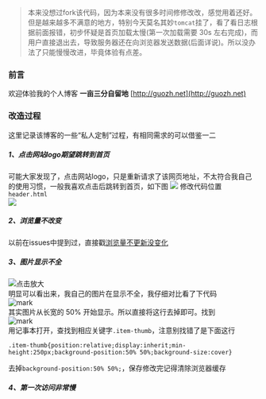 >本来没想过fork该代码，因为本来没有很多时间修修改改，感觉用着还好。但是越来越多不满意的地方，特别今天莫名其妙`tomcat`挂了，看了看日志根据前面报错，初步怀疑是首页加载太慢(第一次加载需要 30s 左右完成)，而用户直接退出去，导致服务器还在向浏览器发送数据(后面详说)。所以没办法了只能慢慢改进，毕竟体验有点差。
### 前言
欢迎体验我的个人博客 **一亩三分自留地**  [http://guozh.net](http://guozh.net)
### 改造过程
这里记录该博客的一些“私人定制”过程，有相同需求的可以借鉴一二
##### 1、点击网站logo期望跳转到首页
可能大家发现了，点击网站logo，只是重新请求了该网页地址，不太符合我自己的使用习惯，一般我喜欢点击后跳转到首页，如下图
![](http://images.bixiaode.com/dream/180731/DH5DcDJAl1.png?imageslim)
修改代码位置`header.html`
<br>
![](http://images.bixiaode.com/dream/180731/i5Gf1201cd.png?imageslim)
##### 2、浏览量不改变
以前在issues中提到过，直接戳[浏览量不更新没变化](https://github.com/ZHENFENG13/My-Blog/commit/528af45a56c3d6d06fdccecc1789e776c9710991)
##### 3、图片显示不全
![点击放大](http://images.bixiaode.com/dream/180731/k4GFIIeeLC.png?imageslim)
<br>
明显可以看出来，我自己的图片在显示不全，我仔细对比看了下代码
<br>
![mark](http://images.bixiaode.com/dream/180731/DCcGBikfaB.png?imageslim)
<br>
其实图片从长宽的 50% 开始显示。所以直接将这行去掉即可。找到
<br>
![mark](http://images.bixiaode.com/dream/180731/Lea9KecC3b.png?imageslim)
<br>
用记事本打开，查找到相应关键字`.item-thumb`，注意别找错了是下面这行
```
.item-thumb{position:relative;display:inherit;min-height:250px;background-position:50% 50%;background-size:cover}
```
去掉`background-position:50% 50%;`，保存修改完记得清除浏览器缓存
##### 4、第一次访问非常慢

